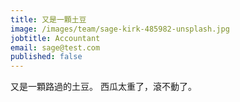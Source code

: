 ```yaml
---
title: 又是一顆土豆
image: /images/team/sage-kirk-485982-unsplash.jpg
jobtitle: Accountant
email: sage@test.com
published: false
---
```

又是一顆路過的土豆。
西瓜太重了，滾不動了。
